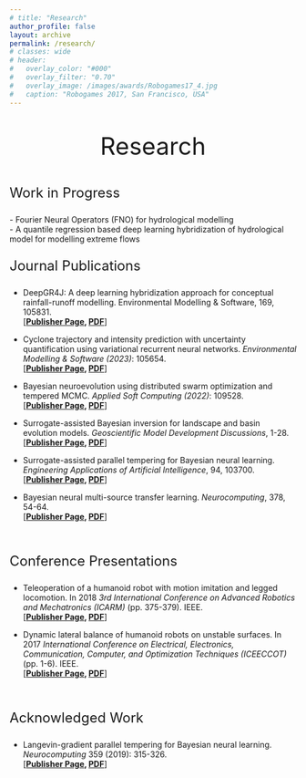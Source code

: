 ```yaml
---
# title: "Research"
author_profile: false
layout: archive
permalink: /research/
# classes: wide
# header:
#   overlay_color: "#000"
#   overlay_filter: "0.70"
#   overlay_image: /images/awards/Robogames17_4.jpg
#   caption: "Robogames 2017, San Francisco, USA"
---
```

<p style="text-align: center; font-size:42px;"> Research </p>
<p style="text-align: left; font-size:24px;"> Work in Progress </p>
- Fourier Neural Operators (FNO) for hydrological modelling <br>
- A quantile regression based deep learning hybridization of hydrological model for modelling extreme flows<br>

<p style="text-align: left; font-size:24px;"> Journal Publications </p>

- DeepGR4J: A deep learning hybridization approach for conceptual rainfall-runoff modelling. Environmental Modelling & Software, 169, 105831. <br>
\[**[Publisher Page](https://www.sciencedirect.com/science/article/pii/S1364815223002177), [PDF](https://github.com/arpit-kapoor/Research/raw/main/2023/Kapoor_EMS2023-DeepGR4J.pdf)**\]

- Cyclone trajectory and intensity prediction with uncertainty quantification using variational recurrent neural networks. *Environmental Modelling & Software (2023)*: 105654. <br>
\[**[Publisher Page](https://www.sciencedirect.com/science/article/abs/pii/S1364815223000403), [PDF](https://github.com/arpit-kapoor/Research/raw/main/2023/Kapoor_EMS2023.pdf)**\]


 - Bayesian neuroevolution using distributed swarm optimization and tempered MCMC. *Applied Soft Computing (2022)*: 109528. <br>
 \[**[Publisher Page](https://www.sciencedirect.com/science/article/pii/S1568494622006056), [PDF](https://github.com/arpit-kapoor/Research/raw/main/2022/Kapoor_ASOC2022.pdf)**\]

 - Surrogate-assisted Bayesian inversion for landscape and basin evolution models. *Geoscientific Model Development Discussions*, 1-28. <br>
 \[**[Publisher Page](https://gmd.copernicus.org/articles/13/2959/2020/gmd-13-2959-2020.html), [PDF](https://github.com/arpit-kapoor/Research/raw/main/2020/Chandra_GMD2020.pdf)**\]

 - Surrogate-assisted parallel tempering for Bayesian neural learning. *Engineering Applications of Artificial Intelligence*, 94, 103700. <br>
 \[**[Publisher Page](https://www.sciencedirect.com/science/article/abs/pii/S0952197620301299), [PDF](https://github.com/arpit-kapoor/Research/raw/main/2020/Chandra_EngAppAI2020.pdf)**\]

 - Bayesian neural multi-source transfer learning. *Neurocomputing*, 378, 54-64. <br>
 \[**[Publisher Page](https://www.sciencedirect.com/science/article/abs/pii/S0925231219314213), [PDF](https://github.com/arpit-kapoor/Research/raw/main/2020/Chandra_NC2020.pdf)**\]

<br>

<p style="text-align: left; font-size:24px;"> Conference Presentations </p> 

 - Teleoperation of a humanoid robot with motion imitation and legged locomotion. In 2018 *3rd International Conference on Advanced Robotics and Mechatronics (ICARM)* (pp. 375-379). IEEE. <br>
 \[**[Publisher Page](https://ieeexplore.ieee.org/document/8610719), [PDF](https://github.com/arpit-kapoor/Research/raw/main/2018/Teleop2018.pdf)**\]

 - Dynamic lateral balance of humanoid robots on unstable surfaces. In 2017 *International Conference on Electrical, Electronics, Communication, Computer, and Optimization Techniques (ICEECCOT)* (pp. 1-6). IEEE. <br>
 \[**[Publisher Page](https://ieeexplore.ieee.org/abstract/document/8284564), [PDF](https://github.com/arpit-kapoor/Research/raw/main/2017/Dynamic2017.pdf)**\]

<br>

<p style="text-align: left; font-size:24px;"> Acknowledged Work</p> 

 - Langevin-gradient parallel tempering for Bayesian neural learning. *Neurocomputing* 359 (2019): 315-326. <br>
  \[**[Publisher Page](https://www.sciencedirect.com/science/article/abs/pii/S0925231219308069), [PDF](https://github.com/arpit-kapoor/Research/raw/main/2019/Chandra_LangevinNeurocom2019.pdf)**\]

